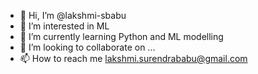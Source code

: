 - 👋 Hi, I’m @lakshmi-sbabu
- 👀 I’m interested in ML
- 🌱 I’m currently learning Python and ML modelling
- 💞️ I’m looking to collaborate on ...
- 📫 How to reach me lakshmi.surendrababu@gmail.com

<!---
lakshmi-sbabu/lakshmi-sbabu is a ✨ special ✨ repository because its `README.md` (this file) appears on your GitHub profile.
You can click the Preview link to take a look at your changes.
--->
